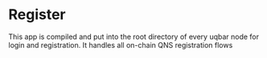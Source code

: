 # Register
This app is compiled and put into the root directory of every uqbar node for login and registration. It handles all on-chain QNS registration flows